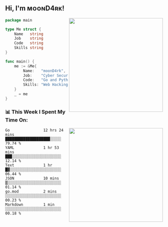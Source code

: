 <h2> Hi, I'm ᴍᴏᴏɴD4ʀᴋ!</h2>
<img align='right' src="https://github-readme-stats.vercel.app/api?username=moond4rk&show_icons=true&theme=radical" width="300">


```go
package main

type Me struct {
	Name   string
	Job    string
	Code   string
	Skills string
}

func main() {
	me := &Me{
		Name:   "moonD4rk",
		Job:    "Cyber Security Engineer",
		Code:   "Go and Python and Others",
		Skills: "Web Hacking ^o^",
	}
	_ = me
}
```



<h3>📊 This Week I Spent My Time On:</h3>
<img align='right' src="https://spotify-github-profile.vercel.app/api/view?uid=dayjackson56081&cover_image=true&theme=novatorem" width="300">

<!--START_SECTION:waka-->

```text
Go               12 hrs 24 mins  ████████████████████░░░░░   79.74 %
YAML             1 hr 53 mins    ███░░░░░░░░░░░░░░░░░░░░░░   12.14 %
Text             1 hr            █▓░░░░░░░░░░░░░░░░░░░░░░░   06.44 %
JSON             10 mins         ▒░░░░░░░░░░░░░░░░░░░░░░░░   01.14 %
go.mod           2 mins          ░░░░░░░░░░░░░░░░░░░░░░░░░   00.23 %
Markdown         1 min           ░░░░░░░░░░░░░░░░░░░░░░░░░   00.18 %
```

<!--END_SECTION:waka-->

